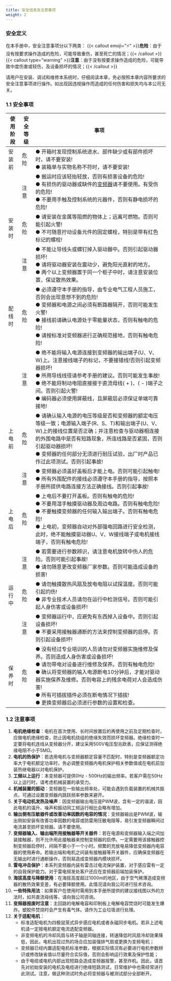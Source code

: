 ```yaml
---
title: 安全信息及注意事项
weight: 2
---
```

### 安全定义
在本手册中，安全注意事项分以下两类：
 {{< callout emoji="⚡" >}}**危险**：由于没有按要求操作造成的危险，可能导致重伤，甚至死亡的情况；{{< /callout >}}
 {{< callout type="warning" >}}**注意**：由于没有按要求操作造成的危险，可能导致中度伤害或轻伤，及设备损坏的情况；{{< /callout >}}

请用户在安装、调试和维修本系统时，仔细阅读本章，务必按照本章内容所要求的安全注意事项进行操作。如出现因违规操作而造成的任何伤害和损失均与本公司无关。

### 1.1 安全事项
| 使用阶段 | 安全等级 | 事项 |
| --- | --- | --- |
| 安装前 | 危险 | ● 开箱时发现控制系统进水、部件缺少或有部件损坏时，请不要安装! </br> ● 装箱单与实物名称不符时，请不要安装! |
|  | 注意 | ● 搬运时应该轻抬轻放，否则有损害设备的危险! </br> ● 有损伤的驱动器或缺件的[变频器](/products/vfd/)请不要使用。有受伤的危险! </br> ● 不要用手触及控制系统的元器件，否则有静电损坏的危险! |
| 安装时 | 危险 | ● 请安装在金属等阻燃的物体上；远离可燃物。否则可能引起火警!</br> ● 不可随意拧动设备元件的固定螺栓，特别是带有红色标记的螺栓! |
|  | 注意 | ● 不能让导线头或螺钉掉入驱动器中。否则引起驱动器损坏! </br>● 请将驱动器安装在震动少，避免阳光直射的地方。 </br>● 两个以上变频器置于同一个柜子中时，请注意安装位置，保证散热效果。 |
| 配线时 | 危险 | ● 必须遵守本手册的指导，由专业电气工程人员施工，否则会出现意想不到的危险! </br>● 变频器和电源之间必须有断路器隔开，否则可能发生火警! </br>● 接线前请确认电源处于零能量状态，否则有触电的危险!</br> ● 请按标准对变频器进行正确规范接地，否则有触电危险! |
|  | 注意 | ● 绝不能将输入电源连接到变频器的输出端子(U、V、W)上。注意接线端子的标记，不要接错线!否则引起变频器损坏! </br>● 所用导线线径请参考手册的建议。否则可能发生事故! </br>● 绝不能将制动电阻直接接于直流母线( + )、( - )端子之间。否则引起火警! </br>● 编码器必须使用屏蔽线，且屏蔽层必须保证单端可靠接地! |
| 上电前 | 危险 | ● 请确认输入电源的电压等级是否和变频器的额定电压等级一致；电源输入端子(R、S、T)和输出端子(U、V、W)上的接线位置是否正确；并注意检查与驱动器相连接的外围电路中是否有短路现象，所连线路是否紧固，否则引起驱动器损坏! </br>● 变频器的任何部分无须进行耐压试验，出厂时产品已作过此项测试。否则引起事故! |
|  | 注意 | ● 变频器必须盖好盖板后才能上电。否则可能引起触电! </br>● 所有外围配件的接线必须遵守本手册的指导，按照本手册所提供电路连接方法正确接线。否则引起事故! |
| 上电后 | 危险 | ● 上电后不要打开盖板。否则有触电的危险! </br>● 不要用湿手触摸驱动器及周边电路。否则有触电危险! </br>● 不要触摸变频器的任何输入输出端子。否则有触电危险! </br>● 上电初，变频器自动对外部强电回路进行安全检测，此时，绝不能触摸驱动器U、V、W接线端子或电机接线端子，否则有触电危险! |
|  | 注意 | ● 若需要进行参数辨识，请注意电机旋转中伤人的危险。否则可能引起事故!</br> ● 请勿随意更改变频器厂家参数。否则可能造成设备的损害! |
| 运行中 | 危险 | ● 请勿触摸散热风扇及放电电阻以试探温度。否则可能引起灼伤! </br>● 非专业技术人员请勿在运行中检测信号。否则可能引起人身伤害或设备损坏! |
|  | 注意 | ● 变频器运行中，应避免有东西掉入设备中。否则引起设备损坏! </br>● 不要采用接触器通断的方法来控制变频器的启停。否则引起设备损坏! |
| 保养时 | 危险 | ● 没有经过专业培训的人员请勿对变频器实施维修及保养。否则造成人身伤害或设备损坏! </br>● 请勿带电对设备进行维修及保养。否则有触电危险!</br> ● 确认将变频器的输入电源断电10分钟后，才能对驱动器实施保养及维修。否则电容上的残余电荷对人会造成伤害! </br>● 所有可插拔插件必须在断电情况下插拔! </br>● 更换变频器后必须进行参数的设置和检查。 |

### 1.2 注意事项
1. **电机绝缘检查**：电机在首次使用、长时间放置后的再使用之前及定期检查时，应做电机绝缘检查，防止因电机绕组的绝缘失效而损坏变频器。绝缘检查时一定要将电机连线从变频器分开，建议采用500V电压型兆欧表，应保证测得绝缘电阻不小于5MΩ。
2. **电机的热保护**：若选用电机与变频器额定容量不匹配时，特别是变频器额定功率大于电机额定功率时，务必调整变频器内电机保护相关参数值或在电机前加装热继电器以对电机保护。
3. **工频以上运行**：本变频器可提供0Hz - 500Hz的输出频率。若客户需在50Hz以上运行时，请考虑机械装置的承受力。
4. **机械装置的振动**：变频器在一些输出频率处，可能会遇到负载装置的机械共振点，可通过设置变频器内跳跃频率参数来避开。
5. **关于电动机发热及噪声**：因变频器输出电压是PWM波，含有一定的谐波，因此电机的温升、噪声和振动同工频运行相比会略有增加。
6. **输出侧有压敏器件或改善功率因数的电容的情况**：变频器输出是PWM波，输出侧如安装有改善功率因数的电容或防雷用压敏电阻等，易引发变频器瞬间过电流甚至损坏变频器。请不要使用。
7. **变频器输入、输出端所用接触器等开关器件**：若在电源和变频器输入端之间加装接触器，则不允许用此接触器来控制变频器的启停。一定需要用该接触器控制变频器启停时，间隔不要小于一个小时。频繁的充放电易降低变频器内电容器的使用寿命。若输出端和电机之间装有接触器等开关器件，应确保变频器在无输出时进行通断操作，否则易造成变频器内模块损坏。
8. **雷电冲击保护**：本系列变频器内装有雷击过电流保护装置，对于感应雷有一定的自我保护能力。对于雷电频发处客户还应在变频器前端加装保护。
9. **海拔高度与降额使用**：在海拔高度超过1000m的地区，由于空气稀薄造成变频器的散热效果变差，有必要降额使用。此情况请向我公司进行技术咨询。
10. **一些特殊用法**：如果客户在使用时需用到本手册所提供的建议接线图以外的方法时，如共直流母线等，请向我公司咨询。
11. **变频器报废时注意**：主回路的电解电容和印制板上电解电容焚烧时可能发生爆炸。塑胶件焚烧时会产生有毒气体。请作为工业垃圾进行处理。
12. **关于适配电机**：
    - 标准适配电机为四极鼠笼式异步感应电机或者永磁同步电机。若非上述电机请一定按电机额定电流选配变频器。
    - 非变频电机的冷却风扇与转子轴是同轴连接，转速降低时风扇冷却效果降低，因此，电机出现过热的场合应加装强排气扇或更换为变频电机；
    - 变频器已经内置适配电机标准参数，根据实际情况有必要进行电机参数辨识或修改缺省值以尽量符合实际值，否则会影响运行效果及保护性能；
    - 由于电缆或电机内部出现短路会造成变频器报警，甚至炸机。因此，请首先对初始安装的电机及电缆进行绝缘短路测试，日常维护中也需经常进行此测试。注意，做这种测试时务必将变频器与被测试部分全部断开。